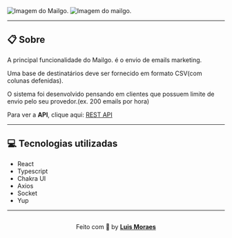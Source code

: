 <img src="https://ik.imagekit.io/meaid6cls2/Mailgo/mailgo_lSDCSqLC6.png?updatedAt=1641860904159" alt="Imagem do Mailgo." />

<img src="https://ik.imagekit.io/meaid6cls2/Mailgo/mailgo-monitor_6mQHdVpSe.png?updatedAt=1641862428509" alt="Imagem do mailgo."/>

---

## 📋 Sobre

A principal funcionalidade do Mailgo. é o envio de emails marketing.

Uma base de destinatários deve ser fornecido em formato CSV(com colunas defenidas).

O sistema foi desenvolvido pensando em clientes que possuem limite de envio pelo seu provedor.(ex. 200 emails por hora)

Para ver a  **API**, clique aqui: [REST API](https://github.com/Luismkm/kdmail)

----

## 💻 Tecnologias utilizadas

- React
- Typescript
- Chakra UI
- Axios
- Socket
- Yup

---

<p align="center" style="padding-top: 15px;">Feito com 💜 by <strong><a href="https://www.linkedin.com/in/luismkm/" target="_blank">Luis Moraes</a></strong> </p>
